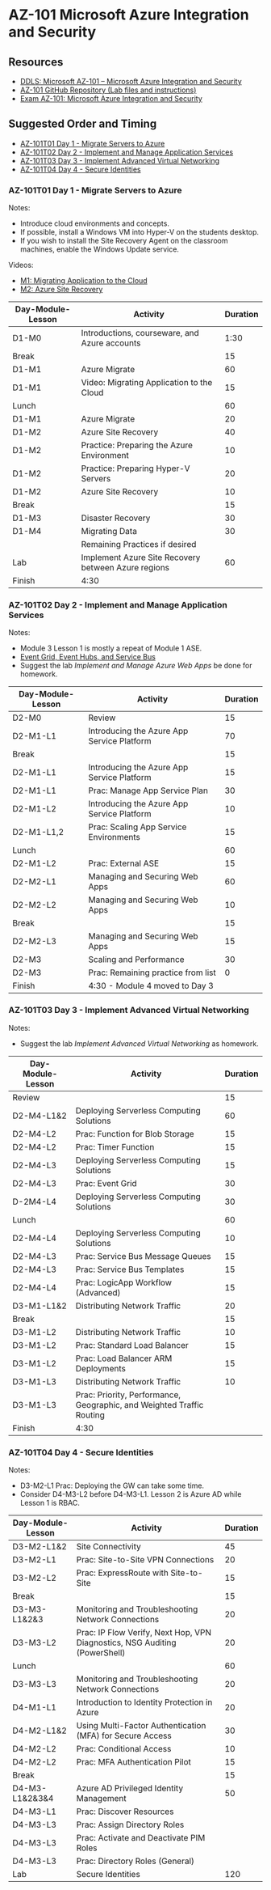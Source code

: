 # AZ-101 Microsoft Azure Integration and Security

## Resources

* [DDLS: Microsoft AZ-101 – Microsoft Azure Integration and Security](https://www.ddls.com.au/courses/microsoft/azure/microsoft-az-101-azure-integration-and-security/)
* [AZ-101 GitHub Repository (Lab files and instructions)](https://github.com/MicrosoftLearning/AZ-101-MicrosoftAzureIntegrationandSecurity)
* [Exam AZ-101: Microsoft Azure Integration and Security](https://www.microsoft.com/en-us/learning/exam-az-101.aspx)

## Suggested Order and Timing

* [AZ-101T01 Day 1 - Migrate Servers to Azure](#day1)
* [AZ-101T02 Day 2 - Implement and Manage Application Services](#day2)
* [AZ-101T03 Day 3 - Implement Advanced Virtual Networking](#day3)
* [AZ-101T04 Day 4 - Secure Identities](#day4)

<a id="day1"></a>
### AZ-101T01 Day 1 - Migrate Servers to Azure

Notes:

* Introduce cloud environments and concepts.
* If possible, install a Windows VM into Hyper-V on the students desktop.
* If you wish to install the Site Recovery Agent on the classroom machines, enable the Windows Update service.

Videos:

* [M1: Migrating Application to the Cloud](https://www.youtube.com/watch?v=qtRwJUhniAg)
* [M2: Azure Site Recovery](https://channel9.msdn.com/Shows/Azure-Friday/Azure-Site-Recovery/player)

|Day-Module-Lesson|Activity|Duration|
|-|-|-|
|D1-M0|Introductions, courseware, and Azure accounts|1:30|
|Break||15|
|D1-M1|Azure Migrate|60|
|D1-M1|Video: Migrating Application to the Cloud|15|
|Lunch||60|
|D1-M1|Azure Migrate|20|
|D1-M2|Azure Site Recovery|40|
|D1-M2|Practice: Preparing the Azure Environment|10|
|D1-M2|Practice: Preparing Hyper-V Servers|20|
|D1-M2|Azure Site Recovery|10|
|Break||15|
|D1-M3|Disaster Recovery|30|
|D1-M4|Migrating Data|30|
||Remaining Practices if desired||
|Lab|Implement Azure Site Recovery between Azure regions|60|
|Finish|4:30||

<a id="day2"></a>
### AZ-101T02 Day 2 - Implement and Manage Application Services

Notes:

* Module 3 Lesson 1 is mostly a repeat of Module 1 ASE.
* [Event Grid, Event Hubs, and Service Bus](https://docs.microsoft.com/en-us/azure/event-grid/compare-messaging-services)
* Suggest the lab _Implement and Manage Azure Web Apps_ be done for homework.


|Day-Module-Lesson|Activity|Duration|
|-|-|-|
|D2-M0|Review|15|
|D2-M1-L1|Introducing the Azure App Service Platform|70|
|Break||15|
|D2-M1-L1|Introducing the Azure App Service Platform|15|
|D2-M1-L1|Prac: Manage App Service Plan|30|
|D2-M1-L2|Introducing the Azure App Service Platform|10|
|D2-M1-L1,2|Prac: Scaling App Service Environments|15|
|Lunch||60|
|D2-M1-L2|Prac: External ASE|15|
|D2-M2-L1|Managing and Securing Web Apps|60|
|D2-M2-L2|Managing and Securing Web Apps|10|
|Break||15|
|D2-M2-L3|Managing and Securing Web Apps|15|
|D2-M3|Scaling and Performance|30|
|D2-M3|Prac: Remaining practice from list|0|
|Finish|4:30 - Module 4 moved to Day 3||

<a id="day3"></a>
### AZ-101T03 Day 3 - Implement Advanced Virtual Networking

Notes:

* Suggest the lab _Implement Advanced Virtual Networking_ as homework.

|Day-Module-Lesson|Activity|Duration|
|-|-|-|
|Review||15|
|D2-M4-L1&2|Deploying Serverless Computing Solutions|60|
|D2-M4-L2|Prac: Function for Blob Storage|15|
|D2-M4-L2|Prac: Timer Function|15|
|D2-M4-L3|Deploying Serverless Computing Solutions|15|
|D2-M4-L3|Prac: Event Grid|30|
|D-2M4-L4|Deploying Serverless Computing Solutions|30|
|Lunch||60|
|D2-M4-L4|Deploying Serverless Computing Solutions|10|
|D2-M4-L3|Prac: Service Bus Message Queues|15|
|D2-M4-L3|Prac: Service Bus Templates|15|
|D2-M4-L4|Prac: LogicApp Workflow (Advanced)|15|
|D3-M1-L1&2|Distributing Network Traffic|20|
|Break||15|
|D3-M1-L2|Distributing Network Traffic|10|
|D3-M1-L2|Prac: Standard Load Balancer|15|
|D3-M1-L2|Prac: Load Balancer ARM Deployments|15|
|D3-M1-L3|Distributing Network Traffic|10|
|D3-M1-L3|Prac: Priority, Performance, Geographic, and Weighted Traffic Routing||
|Finish|4:30||

<a id="day4"></a>
### AZ-101T04 Day 4 - Secure Identities

Notes:

* D3-M2-L1 Prac: Deploying the GW can take some time.
* Consider D4-M3-L2 before D4-M3-L1. Lesson 2 is Azure AD while Lesson 1 is RBAC.

|Day-Module-Lesson|Activity|Duration|
|-|-|-|
|D3-M2-L1&2|Site Connectivity|45|
|D3-M2-L1|Prac: Site-to-Site VPN Connections|20|
|D3-M2-L2|Prac: ExpressRoute with Site-to-Site|15|
|Break||15|
|D3-M3-L1&2&3|Monitoring and Troubleshooting Network Connections|20|
|D3-M3-L2|Prac: IP Flow Verify, Next Hop, VPN Diagnostics, NSG Auditing (PowerShell)|20|
|Lunch||60|
|D3-M3-L3|Monitoring and Troubleshooting Network Connections|20|
|D4-M1-L1|Introduction to Identity Protection in Azure|20|
|D4-M2-L1&2|Using Multi-Factor Authentication (MFA) for Secure Access|30|
|D4-M2-L2|Prac: Conditional Access|10|
|D4-M2-L2|Prac: MFA Authentication Pilot|15|
|Break||15|
|D4-M3-L1&2&3&4|Azure AD Privileged Identity Management|50|
|D4-M3-L1|Prac: Discover Resources||
|D4-M3-L3|Prac: Assign Directory Roles||
|D4-M3-L3|Prac: Activate and Deactivate PIM Roles||
|D4-M3-L3|Prac: Directory Roles (General)||
|Lab|Secure Identities|120|

